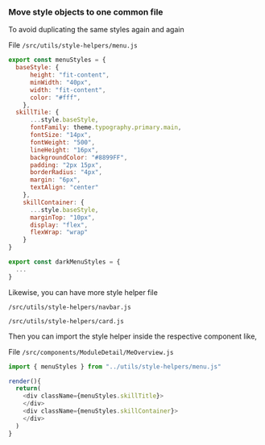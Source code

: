 ### Move style objects to one common file
  To avoid duplicating the same styles again and again
  
File `/src/utils/style-helpers/menu.js`

```js
export const menuStyles = {
  baseStyle: {
      height: "fit-content",
      minWidth: "40px",
      width: "fit-content",
      color: "#fff",
    },
  skillTile: {
      ...style.baseStyle,
      fontFamily: theme.typography.primary.main,
      fontSize: "14px",
      fontWeight: "500",
      lineHeight: "16px",
      backgroundColor: "#8899FF",
      padding: "2px 15px",
      borderRadius: "4px",
      margin: "6px",
      textAlign: "center"
    },
    skillContainer: {
      ...style.baseStyle,
      marginTop: "10px",
      display: "flex",
      flexWrap: "wrap"
    }
}

export const darkMenuStyles = {
  ...
}
```

Likewise, you can have more style helper file 

`/src/utils/style-helpers/navbar.js`

`/src/utils/style-helpers/card.js`

Then you can import the style helper inside the respective component like,

File `/src/components/ModuleDetail/MeOverview.js`

```js
import { menuStyles } from "../utils/style-helpers/menu.js"

render(){
  return(
    <div className={menuStyles.skillTitle}>
    </div>
    <div className={menuStyles.skillContainer}>
    </div>
  )
}
```
